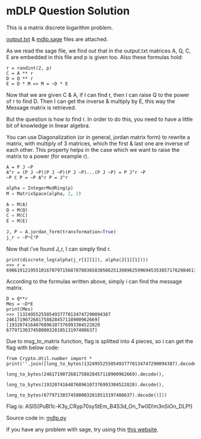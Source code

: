 

# mDLP Question Solution

This is a matrix discrete logarithm problem.

[output.txt](./output.txt) & [mdlp.sage](./mdlp.sage) files are attached.

As we read the sage file,  we find out that in the output.txt matrices A, Q, C, E are embedded in this file and p is given too. Also these formulas hold:

```
r = randint(2, p)
C = A ** r
D = Q ** r
E = D * M => M = ~D * E
```
Now that we are given C & A, if I can find r, then I can raise Q to the power of r to find D. Then I can get the inverse & multiply by E, this way the Message matrix is retrieved.

But the question is how to find r. In order to do this, you need to have a little bit of knowledge in linear algebra.

You can use Diagonalization (or in general, jordan matrix form) to rewrite a matrix, with multiply of 3 matrices, which the first & last one are inverse of each other. This property helps in the case which we want to raise the matrix to a power (for example r).

```
A = P J ~P
A^r = (P J ~P)(P J ~P)(P J ~P)...(P J ~P) = P J^r ~P
~P C P = ~P A^r P = J^r
```


```python
alpha = IntegerModRing(p)
M = MatrixSpace(alpha, 2, 2)

A = M(A)
Q = M(Q)
C = M(C)
E = M(E)

J, P = A.jordan_form(transformation=True)
j_r = ~P*C*P

```
Now that i’ve found J_r, I can simply find r.

```
print(discrete_log(alpha(j_r[1][1]), alpha(J[1][1])))
>>> r = 69061912195510167079715687878036583056625139896259969453538571762984613555627

```

According to the formulas written above, simply i can find the message matrix.

```
D = Q**r
Mes = ~D*E
print(Mes)
>>> [1324955255054937770134747290094387 2461719072681758828457118900962669]
[1932074164876896107376993304522820  677971303745800032818513197408637]
```

Due to msg_to_matrix function, flag is splitted into 4 pieces, so i can get the flag with below code:

```
from Crypto.Util.number import *
print(''.join([long_to_bytes(1324955255054937770134747290094387).decode(),
              long_to_bytes(2461719072681758828457118900962669).decode(),
              long_to_bytes(1932074164876896107376993304522820).decode(),
              long_to_bytes(677971303745800032818513197408637).decode()]))

```

Flag is:
ASIS{PuBl1c-K3y_CRyp70sy5tEm_B4S3d_On_Tw0D!m3nSiOn_DLP!}


Source code in: [mdlp.py](./mdlp.py)

If you have any problem with sage, try using this [this website](https://sagecell.sagemath.org/).










